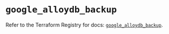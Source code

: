 # `google_alloydb_backup`

Refer to the Terraform Registry for docs: [`google_alloydb_backup`](https://registry.terraform.io/providers/hashicorp/google/6.18.1/docs/resources/alloydb_backup).
